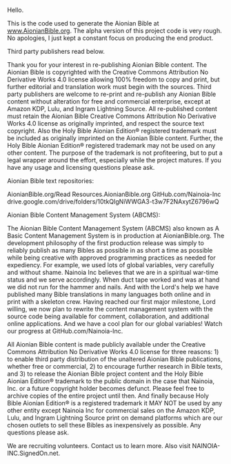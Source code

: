 Hello.

This is the code used to generate the Aionian Bible at www.AionianBible.org.  The alpha version of this project code is very rough. No apologies, I just kept a constant focus on producing the end product.

Third party publishers read below.

Thank you for your interest in re-publishing Aionian Bible content. The Aionian Bible is copyrighted with the Creative Commons Attribution No Derivative Works 4.0 license allowing 100% freedom to copy and print, but further editorial and translation work must begin with the sources. Third party publishers are welcome to re-print and re-publish any Aionian Bible content without alteration for free and commercial enterprise, except at Amazon KDP, Lulu, and Ingram Lightning Source. All re-published content must retain the Aionian Bible Creative Commons Attribution No Derivative Works 4.0 license as originally imprinted, and respect the source text copyright. Also the Holy Bible Aionian Edition® registered trademark must be included as originally imprinted on the Aionian Bible content. Further, the Holy Bible Aionian Edition® registered trademark may not be used on any other content. The purpose of the trademark is not profiteering, but to put a legal wrapper around the effort, especially while the project matures. If you have any usage and licensing questions please ask.

Aionian Bible text repositories:

AionianBible.org/Read
Resources.AionianBible.org
GitHub.com/Nainoia-Inc
drive.google.com/drive/folders/10tkQIgNiWWGA3-t3w7F2NAxytZ6796wQ

Aionian Bible Content Management System (ABCMS):

The Aionian Bible Content Management System (ABCMS) also known as A Basic Content Management System is in production at AionianBible.org. The development philosophy of the first production release was simply to reliably publish as many Bibles as possible in as short a time as possible while being creative with approved programming practices as needed for expediency. For example, we used lots of global variables, very carefully and without shame. Nainoia Inc believes that we are in a spiritual war-time status and we serve accordingly. When duct tape worked and was at hand we did not run for the hammer and nails. And with the Lord's help we have published many Bible translations in many languages both online and in print with a skeleton crew. Having reached our first major milestone, Lord willing, we now plan to rewrite the content management system with the source code being available for comment, collaboration, and additional online applications. And we have a cool plan for our global variables! Watch our progress at GitHub.com/Nainoia-Inc.

All Aionian Bible content is made publicly available under the Creative Commons Attribution No Derivative Works 4.0 license for three reasons: 1) to enable third party distribution of the unaltered Aionian Bible publications, whether free or commercial, 2) to encourage further research in Bible texts, and 3) to release the Aionian Bible project content and the Holy Bible Aionian Edition® trademark to the public domain in the case that Nainoia, Inc. or a future copyright holder becomes defunct. Please feel free to archive copies of the entire project until then. And finally because Holy Bible Aionian Edition® is a registered trademark it MAY NOT be used by any other entity except Nainoia Inc for commercial sales on the Amazon KDP, Lulu, and Ingram Lightning Source print on demand platforms which are our chosen outlets to sell these Bibles as inexpensively as possible. Any questions please ask.

We are recruiting volunteers. Contact us to learn more. Also visit NAINOIA-INC.SignedOn.net. 